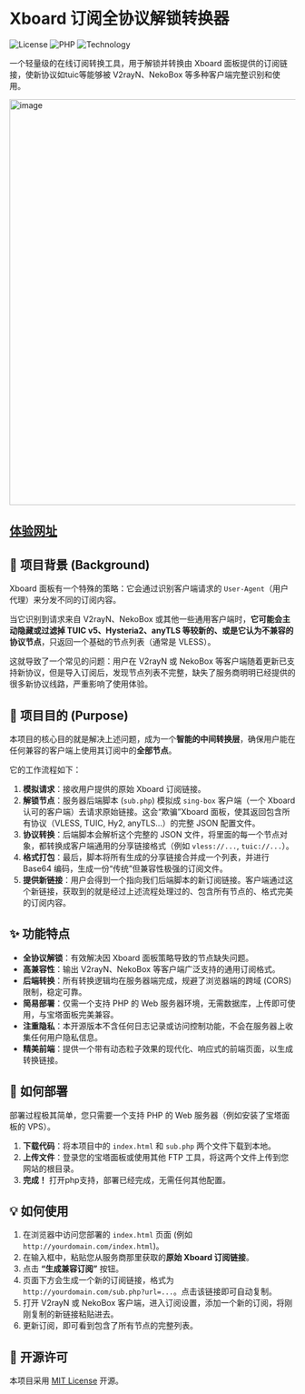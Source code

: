 # Xboard 订阅全协议解锁转换器

![License](https://img.shields.io/badge/license-MIT-blue.svg)
![PHP](https://img.shields.io/badge/PHP-%3E%3D7.4-8892BF.svg)
![Technology](https://img.shields.io/badge/Technology-HTML%2FCSS%2FJS-orange.svg)

一个轻量级的在线订阅转换工具，用于解锁并转换由 Xboard 面板提供的订阅链接，使新协议如tuic等能够被 V2rayN、NekoBox 等多种客户端完整识别和使用。

<img width="1056" height="714" alt="image" src="https://github.com/user-attachments/assets/0b75e557-9068-4adc-83a0-eb138a5c9036" />

[体验网址](https://sub.ruixing.fun)
---

## 📖 项目背景 (Background)

Xboard 面板有一个特殊的策略：它会通过识别客户端请求的 `User-Agent`（用户代理）来分发不同的订阅内容。

当它识别到请求来自 V2rayN、NekoBox 或其他一些通用客户端时，**它可能会主动隐藏或过滤掉 TUIC v5、Hysteria2、anyTLS 等较新的、或是它认为不兼容的协议节点**，只返回一个基础的节点列表（通常是 VLESS）。

这就导致了一个常见的问题：用户在 V2rayN 或 NekoBox 等客户端随着更新已支持新协议，但是导入订阅后，发现节点列表不完整，缺失了服务商明明已经提供的很多新协议线路，严重影响了使用体验。

## 🎯 项目目的 (Purpose)

本项目的核心目的就是解决上述问题，成为一个**智能的中间转换层**，确保用户能在任何兼容的客户端上使用其订阅中的**全部节点**。

它的工作流程如下：

1.  **模拟请求**：接收用户提供的原始 Xboard 订阅链接。
2.  **解锁节点**：服务器后端脚本 (`sub.php`) 模拟成 `sing-box` 客户端（一个 Xboard 认可的客户端）去请求原始链接。这会“欺骗”Xboard 面板，使其返回包含所有协议（VLESS, TUIC, Hy2, anyTLS...）的完整 JSON 配置文件。
3.  **协议转换**：后端脚本会解析这个完整的 JSON 文件，将里面的每一个节点对象，都转换成客户端通用的分享链接格式（例如 `vless://...`, `tuic://...`）。
4.  **格式打包**：最后，脚本将所有生成的分享链接合并成一个列表，并进行 Base64 编码，生成一份“传统”但兼容性极强的订阅文件。
5.  **提供新链接**：用户会得到一个指向我们后端脚本的新订阅链接。客户端通过这个新链接，获取到的就是经过上述流程处理过的、包含所有节点的、格式完美的订阅内容。

## ✨ 功能特点

* **全协议解锁**：有效解决因 Xboard 面板策略导致的节点缺失问题。
* **高兼容性**：输出 V2rayN、NekoBox 等客户端广泛支持的通用订阅格式。
* **后端转换**：所有转换逻辑均在服务器端完成，规避了浏览器端的跨域 (CORS) 限制，稳定可靠。
* **简易部署**：仅需一个支持 PHP 的 Web 服务器环境，无需数据库，上传即可使用，与宝塔面板完美兼容。
* **注重隐私**：本开源版本不含任何日志记录或访问控制功能，不会在服务器上收集任何用户隐私信息。
* **精美前端**：提供一个带有动态粒子效果的现代化、响应式的前端页面，以生成转换链接。

## 🚀 如何部署

部署过程极其简单，您只需要一个支持 PHP 的 Web 服务器（例如安装了宝塔面板的 VPS）。

1.  **下载代码**：将本项目中的 `index.html` 和 `sub.php` 两个文件下载到本地。
2.  **上传文件**：登录您的宝塔面板或使用其他 FTP 工具，将这两个文件上传到您网站的根目录。
3.  **完成！** 打开php支持，部署已经完成，无需任何其他配置。

## 💡 如何使用

1.  在浏览器中访问您部署的 `index.html` 页面 (例如 `http://yourdomain.com/index.html`)。
2.  在输入框中，粘贴您从服务商那里获取的**原始 Xboard 订阅链接**。
3.  点击 **“生成兼容订阅”** 按钮。
4.  页面下方会生成一个新的订阅链接，格式为 `http://yourdomain.com/sub.php?url=...`。点击该链接即可自动复制。
5.  打开 V2rayN 或 NekoBox 客户端，进入订阅设置，添加一个新的订阅，将刚刚复制的新链接粘贴进去。
6.  更新订阅，即可看到包含了所有节点的完整列表。

## 📄 开源许可

本项目采用 [MIT License](https://opensource.org/licenses/MIT) 开源。

